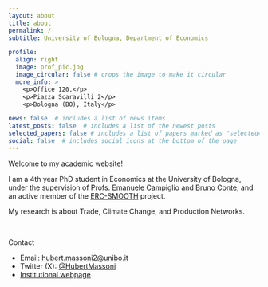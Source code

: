 ```yaml
---
layout: about
title: about
permalink: /
subtitle: University of Bologna, Department of Economics

profile:
  align: right
  image: prof_pic.jpg
  image_circular: false # crops the image to make it circular
  more_info: >
    <p>Office 120,</p>
    <p>Piazza Scaravilli 2</p>
    <p>Bologna (BO), Italy</p>

news: false  # includes a list of news items
latest_posts: false  # includes a list of the newest posts
selected_papers: false # includes a list of papers marked as "selected={true}"
social: false  # includes social icons at the bottom of the page
---
```


Welcome to my academic website! 

I am a 4th year PhD student in Economics at the University of Bologna, under the supervision of Profs. [Emanuele Campiglio](https://sites.google.com/site/ecampiglio/) and [Bruno Conte](https://brunoconteleite.github.io/), and an active member of the [ERC-SMOOTH](https://site.unibo.it/smooth/en) project.

My research is about Trade, Climate Change, and Production Networks.

<br>

Contact
- Email: hubert.massoni2@unibo.it
- Twitter (X): [@HubertMassoni](https://twitter.com/HubertMassoni)
- [Institutional webpage](https://www.unibo.it/sitoweb/hubert.massoni2) 
